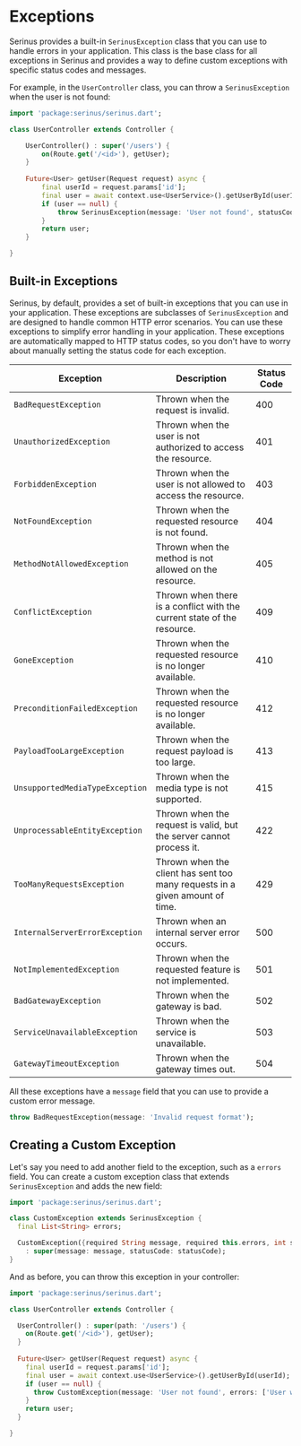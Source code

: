 # Exceptions

Serinus provides a built-in `SerinusException` class that you can use to handle errors in your application. This class is the base class for all exceptions in Serinus and provides a way to define custom exceptions with specific status codes and messages.

For example, in the `UserController` class, you can throw a `SerinusException` when the user is not found:

```dart
import 'package:serinus/serinus.dart';

class UserController extends Controller {

	UserController() : super('/users') {
		on(Route.get('/<id>'), getUser);
	}
  
	Future<User> getUser(Request request) async {
		final userId = request.params['id'];
		final user = await context.use<UserService>().getUserById(userId);
		if (user == null) {
			throw SerinusException(message: 'User not found', statusCode: 404);
		}
		return user;
	}

}
```

## Built-in Exceptions

Serinus, by default, provides a set of built-in exceptions that you can use in your application. These exceptions are subclasses of `SerinusException` and are designed to handle common HTTP error scenarios. You can use these exceptions to simplify error handling in your application.
These exceptions are automatically mapped to HTTP status codes, so you don't have to worry about manually setting the status code for each exception.

| Exception | Description | Status Code |
| --- | --- | --- |
| `BadRequestException` | Thrown when the request is invalid. | 400 |
| `UnauthorizedException` | Thrown when the user is not authorized to access the resource. | 401 |
| `ForbiddenException` | Thrown when the user is not allowed to access the resource. | 403 |
| `NotFoundException` | Thrown when the requested resource is not found. | 404 |
| `MethodNotAllowedException` | Thrown when the method is not allowed on the resource. | 405 |
| `ConflictException` | Thrown when there is a conflict with the current state of the resource. | 409 |
| `GoneException` | Thrown when the requested resource is no longer available. | 410 |
| `PreconditionFailedException` | Thrown when the requested resource is no longer available. | 412 |
| `PayloadTooLargeException` | Thrown when the request payload is too large. | 413 |
| `UnsupportedMediaTypeException` | Thrown when the media type is not supported. | 415 |
| `UnprocessableEntityException` | Thrown when the request is valid, but the server cannot process it. | 422 |
| `TooManyRequestsException` | Thrown when the client has sent too many requests in a given amount of time. | 429 |
| `InternalServerErrorException` | Thrown when an internal server error occurs. | 500 |
| `NotImplementedException` | Thrown when the requested feature is not implemented. | 501 |
| `BadGatewayException` | Thrown when the gateway is bad. | 502 |
| `ServiceUnavailableException` | Thrown when the service is unavailable. | 503 |
| `GatewayTimeoutException` | Thrown when the gateway times out. | 504 |

All these exceptions have a `message` field that you can use to provide a custom error message.

```dart
throw BadRequestException(message: 'Invalid request format');
```

## Creating a Custom Exception

Let's say you need to add another field to the exception, such as a `errors` field. You can create a custom exception class that extends `SerinusException` and adds the new field:

```dart
import 'package:serinus/serinus.dart';

class CustomException extends SerinusException {
  final List<String> errors;

  CustomException({required String message, required this.errors, int statusCode = 400}) 
    : super(message: message, statusCode: statusCode);
}
```

And as before, you can throw this exception in your controller:

```dart
import 'package:serinus/serinus.dart';

class UserController extends Controller {

  UserController() : super(path: '/users') {
    on(Route.get('/<id>'), getUser);
  }
  
  Future<User> getUser(Request request) async {
    final userId = request.params['id'];
    final user = await context.use<UserService>().getUserById(userId);
    if (user == null) {
      throw CustomException(message: 'User not found', errors: ['User with id $userId not found'], statusCode: 404);
    }
    return user;
  }

}
```
